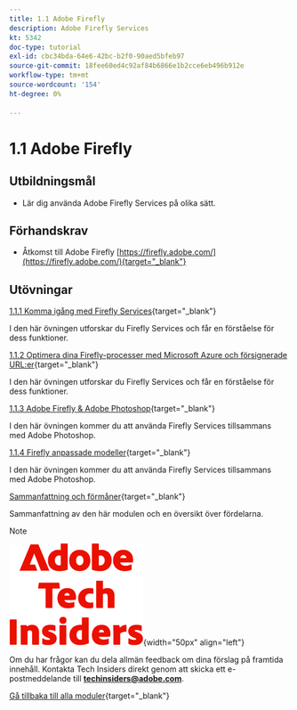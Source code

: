 ```yaml
---
title: 1.1 Adobe Firefly
description: Adobe Firefly Services
kt: 5342
doc-type: tutorial
exl-id: cbc34bda-64e6-42bc-b2f0-90aed5bfeb97
source-git-commit: 18fee60ed4c92af84b6866e1b2cce6eb496b912e
workflow-type: tm+mt
source-wordcount: '154'
ht-degree: 0%

---
```


# 1.1 Adobe Firefly

## Utbildningsmål

- Lär dig använda Adobe Firefly Services på olika sätt.

## Förhandskrav

- Åtkomst till Adobe Firefly [https://firefly.adobe.com/](https://firefly.adobe.com/){target="_blank"}

## Utövningar

[1.1.1 Komma igång med Firefly Services](./ex1.md){target="_blank"}

I den här övningen utforskar du Firefly Services och får en förståelse för dess funktioner.

[1.1.2 Optimera dina Firefly-processer med Microsoft Azure och försignerade URL:er](./ex2.md){target="_blank"}

I den här övningen utforskar du Firefly Services och får en förståelse för dess funktioner.

[1.1.3 Adobe Firefly &amp; Adobe Photoshop](./ex3.md){target="_blank"}

I den här övningen kommer du att använda Firefly Services tillsammans med Adobe Photoshop.

[1.1.4 Firefly anpassade modeller](./ex4.md){target="_blank"}

I den här övningen kommer du att använda Firefly Services tillsammans med Adobe Photoshop.

[Sammanfattning och förmåner](./summary.md){target="_blank"}

Sammanfattning av den här modulen och en översikt över fördelarna.

>[!NOTE]
>
>![Tech Insiders](./../../../assets/images/techinsiders.png){width="50px" align="left"}
>
>Om du har frågor kan du dela allmän feedback om dina förslag på framtida innehåll. Kontakta Tech Insiders direkt genom att skicka ett e-postmeddelande till **techinsiders@adobe.com**.

[Gå tillbaka till alla moduler](../../../overview.md){target="_blank"}
